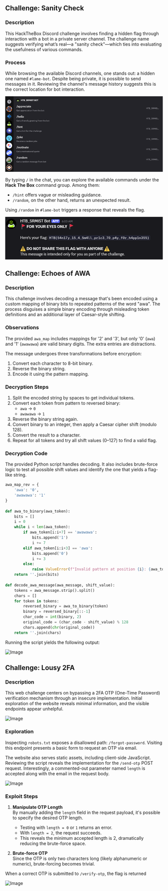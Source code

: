 ## Challenge: Sanity Check

### Description

This HackTheBox Discord challenge involves finding a hidden flag through interaction with a bot in a private server channel. The challenge name suggests verifying what’s real—a "sanity check"—which ties into evaluating the usefulness of various commands.

### Process

While browsing the available Discord channels, one stands out: a hidden one named `#lame-bot`. Despite being private, it is possible to send messages in it. Reviewing the channel's message history suggests this is the correct location for bot interaction.

![Image](images/Picture1.png)

By typing `/` in the chat, you can explore the available commands under the **Hack The Box** command group. Among them:

- `/hint` offers vague or misleading guidance.
- `/random`, on the other hand, returns an unexpected result.

Using `/random` in `#lame-bot` triggers a response that reveals the flag.

![Image](images/Picture2.png)


## Challenge: Echoes of AWA

### Description

This challenge involves decoding a message that's been encoded using a custom mapping of binary bits to repeated patterns of the word "awa". The process disguises a simple binary encoding through misleading token definitions and an additional layer of Caesar-style shifting.

### Observations

The provided `awa_map` includes mappings for '2' and '3', but only '0' (`awa`) and '1' (`awawawa`) are valid binary digits. The extra entries are distractions.

The message undergoes three transformations before encryption:
1. Convert each character to 8-bit binary.
2. Reverse the binary string.
3. Encode it using the pattern mapping.

### Decryption Steps

1. Split the encoded string by spaces to get individual tokens.
2. Convert each token from pattern to reversed binary:
   - `awa` → `0`
   - `awawawa` → `1`
3. Reverse the binary string again.
4. Convert binary to an integer, then apply a Caesar cipher shift (modulo 128).
5. Convert the result to a character.
6. Repeat for all tokens and try all shift values (0–127) to find a valid flag.

### Decryption Code

The provided Python script handles decoding. It also includes brute-force logic to test all possible shift values and identify the one that yields a flag-like string.

```python
awa_map_rev = {
    'awa': '0',
    'awawawa': '1'
}

def awa_to_binary(awa_token):
    bits = []
    i = 0
    while i < len(awa_token):
        if awa_token[i:i+7] == 'awawawa':
            bits.append('1')
            i += 7
        elif awa_token[i:i+3] == 'awa':
            bits.append('0')
            i += 3
        else:
            raise ValueError(f"Invalid pattern at position {i}: {awa_token[i:]}")
    return ''.join(bits)

def decode_awa_message(awa_message, shift_value):
    tokens = awa_message.strip().split()
    chars = []
    for token in tokens:
        reversed_binary = awa_to_binary(token)
        binary = reversed_binary[::-1]
        char_code = int(binary, 2)
        original_code = (char_code - shift_value) % 128
        chars.append(chr(original_code))
    return ''.join(chars)
````

Running the script yields the following output:

![Image](images/Picture3.png)


## Challenge: Lousy 2FA

### Description

This web challenge centers on bypassing a 2FA OTP (One-Time Password) verification mechanism through an insecure implementation. Initial exploration of the website reveals minimal information, and the visible endpoints appear unhelpful.

![Image](images/Picture4.png)

### Exploration

Inspecting `robots.txt` exposes a disallowed path: `/forgot-password`. Visiting this endpoint presents a basic form to request an OTP via email.

The website also serves static assets, including client-side JavaScript. Reviewing the script reveals the implementation for the `/send-otp` POST request. Interestingly, a commented-out parameter named `length` is accepted along with the email in the request body.

![Image](images/Picture5.png)

### Exploit Steps

1. **Manipulate OTP Length**  
   By manually adding the `length` field in the request payload, it's possible to specify the desired OTP length.
   
   - Testing with `length = 0` or `1` returns an error.
   - With `length = 2`, the request succeeds.
   - This reveals the minimum accepted length is 2, dramatically reducing the brute-force space.

2. **Brute-force OTP**  
   Since the OTP is only two characters long (likely alphanumeric or numeric), brute-forcing becomes trivial.


When a correct OTP is submitted to `/verify-otp`, the flag is returned

![Image](images/Picture6.png)


